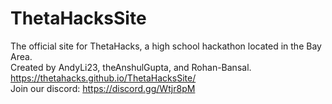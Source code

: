 # ThetaHacksSite
The official site for ThetaHacks, a high school hackathon located in the Bay Area. <br>
Created by AndyLi23, theAnshulGupta, and Rohan-Bansal. <br>
https://thetahacks.github.io/ThetaHacksSite/ <br>
Join our discord: https://discord.gg/Wtjr8pM
